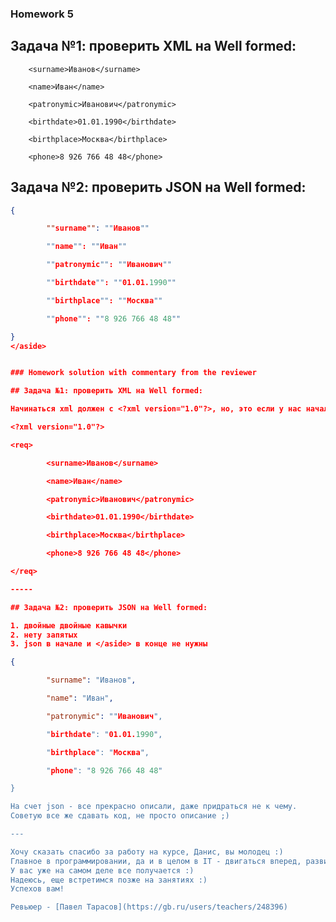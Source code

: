 ### Homework 5
## Задача №1: проверить XML на Well formed:

<req>

        <surname>Иванов</surname>

        <name>Иван</name>

        <patronymic>Иванович</patronymic>

        <birthdate>01.01.1990</birthdate>

        <birthplace>Москва</birthplace>

        <phone>8 926 766 48 48</phone>

</req>

## Задача №2: проверить JSON на Well formed:

```json
{

        ""surname"": ""Иванов""

        ""name"": ""Иван""

        ""patronymic"": ""Иванович""

        ""birthdate"": ""01.01.1990""

        ""birthplace"": ""Москва""

        ""phone"": ""8 926 766 48 48""

}
</aside>


### Homework solution with commentary from the reviewer

## Задача №1: проверить XML на Well formed:

Начинаться xml должен с <?xml version="1.0"?>, но, это если у нас начало документа, тут про это ничего не сказано, поэтому не придираюсь :)

<?xml version="1.0"?>

<req>

        <surname>Иванов</surname>

        <name>Иван</name>

        <patronymic>Иванович</patronymic>

        <birthdate>01.01.1990</birthdate>

        <birthplace>Москва</birthplace>

        <phone>8 926 766 48 48</phone>

</req>

-----

## Задача №2: проверить JSON на Well formed:

1. двойные двойные кавычки
2. нету запятых
3. json в начале и </aside> в конце не нужны

{

        "surname": "Иванов",

        "name": "Иван",

        "patronymic": ""Иванович",

        "birthdate": "01.01.1990",

        "birthplace": "Москва",

        "phone": "8 926 766 48 48"

}

На счет json - все прекрасно описали, даже придраться не к чему.
Советую все же сдавать код, не просто описание ;)

--- 

Хочу сказать спасибо за работу на курсе, Данис, вы молодец :)
Главное в программировании, да и в целом в IT - двигаться вперед, развиваться. Просто продолжайте делать то, что делаете и все получится.
У вас уже на самом деле все получается :)
Надеюсь, еще встретимся позже на занятиях :)
Успехов вам!

Ревьюер - [Павел Тарасов](https://gb.ru/users/teachers/248396)
